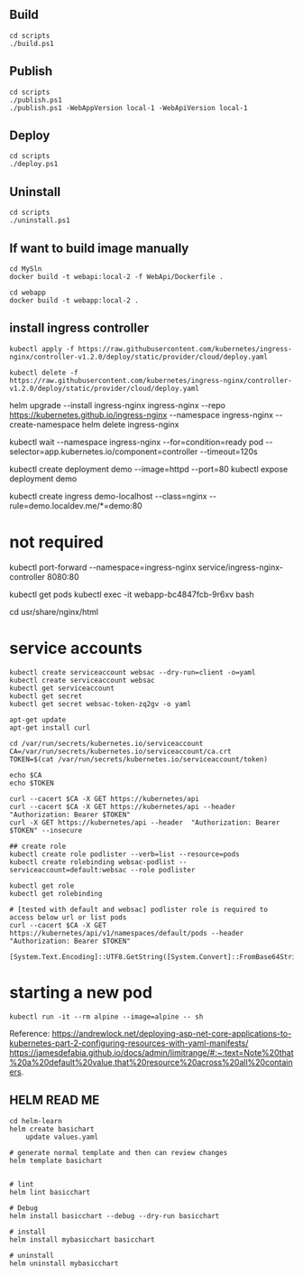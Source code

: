 
## Build
    cd scripts
    ./build.ps1

## Publish
    cd scripts
    ./publish.ps1
    ./publish.ps1 -WebAppVersion local-1 -WebApiVersion local-1

## Deploy
    cd scripts
    ./deploy.ps1

## Uninstall
    cd scripts
    ./uninstall.ps1

## If want to build image manually
    cd MySln
    docker build -t webapi:local-2 -f WebApi/Dockerfile .

    cd webapp
    docker build -t webapp:local-2 .


## install ingress controller
    kubectl apply -f https://raw.githubusercontent.com/kubernetes/ingress-nginx/controller-v1.2.0/deploy/static/provider/cloud/deploy.yaml

    kubectl delete -f https://raw.githubusercontent.com/kubernetes/ingress-nginx/controller-v1.2.0/deploy/static/provider/cloud/deploy.yaml


helm upgrade --install ingress-nginx ingress-nginx --repo https://kubernetes.github.io/ingress-nginx --namespace ingress-nginx --create-namespace
helm delete ingress-nginx


kubectl wait --namespace ingress-nginx --for=condition=ready pod --selector=app.kubernetes.io/component=controller --timeout=120s

kubectl create deployment demo --image=httpd --port=80
kubectl expose deployment demo

kubectl create ingress demo-localhost --class=nginx --rule=demo.localdev.me/*=demo:80

# not required
kubectl port-forward --namespace=ingress-nginx service/ingress-nginx-controller 8080:80


kubectl get pods
kubectl exec -it webapp-bc4847fcb-9r6xv bash

cd usr/share/nginx/html

# service accounts
    kubectl create serviceaccount websac --dry-run=client -o=yaml
    kubectl create serviceaccount websac
    kubectl get serviceaccount
    kubectl get secret
    kubectl get secret websac-token-zq2gv -o yaml

    apt-get update
    apt-get install curl

    cd /var/run/secrets/kubernetes.io/serviceaccount
    CA=/var/run/secrets/kubernetes.io/serviceaccount/ca.crt
    TOKEN=$(cat /var/run/secrets/kubernetes.io/serviceaccount/token)

    echo $CA
    echo $TOKEN

    curl --cacert $CA -X GET https://kubernetes/api
    curl --cacert $CA -X GET https://kubernetes/api --header  "Authorization: Bearer $TOKEN"
    curl -X GET https://kubernetes/api --header  "Authorization: Bearer $TOKEN" --insecure

    ## create role
    kubectl create role podlister --verb=list --resource=pods
    kubectl create rolebinding websac-podlist --serviceaccount=default:websac --role podlister

    kubectl get role
    kubectl get rolebinding

    # [tested with default and websac] podlister role is required to access below url or list pods
    curl --cacert $CA -X GET https://kubernetes/api/v1/namespaces/default/pods --header  "Authorization: Bearer $TOKEN"

    [System.Text.Encoding]::UTF8.GetString([System.Convert]::FromBase64String("")

# starting a new pod
    kubectl run -it --rm alpine --image=alpine -- sh

Reference:
https://andrewlock.net/deploying-asp-net-core-applications-to-kubernetes-part-2-configuring-resources-with-yaml-manifests/
https://jamesdefabia.github.io/docs/admin/limitrange/#:~:text=Note%20that%20a%20default%20value,that%20resource%20across%20all%20containers.





## HELM READ ME

    cd helm-learn
    helm create basichart
        update values.yaml

    # generate normal template and then can review changes
    helm template basichart


    # lint
    helm lint basicchart

    # Debug
    helm install basicchart --debug --dry-run basicchart

    # install
    helm install mybasicchart basicchart

    # uninstall
    helm uninstall mybasicchart

    

